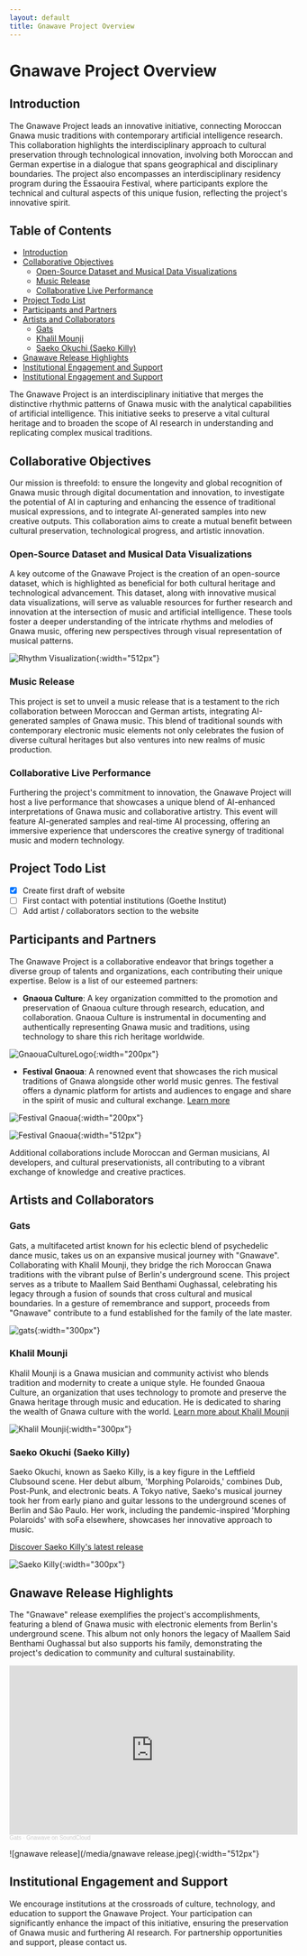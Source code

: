 ```yaml
---
layout: default
title: Gnawave Project Overview
---
```


# Gnawave Project Overview

## Introduction

The Gnawave Project leads an innovative initiative, connecting Moroccan Gnawa music traditions with contemporary artificial intelligence research. This collaboration highlights the interdisciplinary approach to cultural preservation through technological innovation, involving both Moroccan and German expertise in a dialogue that spans geographical and disciplinary boundaries. The project also encompasses an interdisciplinary residency program during the Essaouira Festival, where participants explore the technical and cultural aspects of this unique fusion, reflecting the project's innovative spirit.

## Table of Contents

- [Introduction](#introduction)
- [Collaborative Objectives](#collaborative-objectives)
  - [Open-Source Dataset and Musical Data Visualizations](#open-source-dataset-and-musical-data-visualizations)
  - [Music Release](#music-release)
  - [Collaborative Live Performance](#collaborative-live-performance)
- [Project Todo List](#project-todo-list)
- [Participants and Partners](#participants-and-partners)
- [Artists and Collaborators](#artists-and-collaborators)
  - [Gats](#gats)
  - [Khalil Mounji](#khalil-mounji)
  - [Saeko Okuchi (Saeko Killy)](#saeko-okuchi-saeko-killy)
- [Gnawave Release Highlights](#gnawave-release-highlights)
- [Institutional Engagement and Support](#institutional-engagement-and-support)
- [Institutional Engagement and Support](#institutional-engagement-and-support)

The Gnawave Project is an interdisciplinary initiative that merges the distinctive rhythmic patterns of Gnawa music with the analytical capabilities of artificial intelligence. This initiative seeks to preserve a vital cultural heritage and to broaden the scope of AI research in understanding and replicating complex musical traditions.


## Collaborative Objectives

Our mission is threefold: to ensure the longevity and global recognition of Gnawa music through digital documentation and innovation, to investigate the potential of AI in capturing and enhancing the essence of traditional musical expressions, and to integrate AI-generated samples into new creative outputs. This collaboration aims to create a mutual benefit between cultural preservation, technological progress, and artistic innovation.

### Open-Source Dataset and Musical Data Visualizations

A key outcome of the Gnawave Project is the creation of an open-source dataset, which is highlighted as beneficial for both cultural heritage and technological advancement. This dataset, along with innovative musical data visualizations, will serve as valuable resources for further research and innovation at the intersection of music and artificial intelligence. These tools foster a deeper understanding of the intricate rhythms and melodies of Gnawa music, offering new perspectives through visual representation of musical patterns.

![Rhythm Visualization](/media/rhythmneck.png){:width="512px"}

### Music Release

This project is set to unveil a music release that is a testament to the rich collaboration between Moroccan and German artists, integrating AI-generated samples of Gnawa music. This blend of traditional sounds with contemporary electronic music elements not only celebrates the fusion of diverse cultural heritages but also ventures into new realms of music production.

### Collaborative Live Performance

Furthering the project's commitment to innovation, the Gnawave Project will host a live performance that showcases a unique blend of AI-enhanced interpretations of Gnawa music and collaborative artistry. This event will feature AI-generated samples and real-time AI processing, offering an immersive experience that underscores the creative synergy of traditional music and modern technology.

## Project Todo List

- [x] Create first draft of website
- [ ] First contact with potential institutions (Goethe Institut)
- [ ] Add artist / collaborators section to the website

## Participants and Partners

The Gnawave Project is a collaborative endeavor that brings together a diverse group of talents and organizations, each contributing their unique expertise. Below is a list of our esteemed partners:

- **Gnaoua Culture**: A key organization committed to the promotion and preservation of Gnaoua culture through research, education, and collaboration. Gnaoua Culture is instrumental in documenting and authentically representing Gnawa music and traditions, using technology to share this rich heritage worldwide.

![GnaouaCultureLogo](/media/GnaouaCultureLogo.png){:width="200px"}

- **Festival Gnaoua**: A renowned event that showcases the rich musical traditions of Gnawa alongside other world music genres. The festival offers a dynamic platform for artists and audiences to engage and share in the spirit of music and cultural exchange. [Learn more](https://www.festival-gnaoua.net/)

![Festival Gnaoua](/media/gnaoua_festival.png){:width="200px"}

![Festival Gnaoua](/media/gnaoua_world_music_festival.jpeg){:width="512px"}

Additional collaborations include Moroccan and German musicians, AI developers, and cultural preservationists, all contributing to a vibrant exchange of knowledge and creative practices.

## Artists and Collaborators

### Gats

Gats, a multifaceted artist known for his eclectic blend of psychedelic dance music, takes us on an expansive musical journey with "Gnawave". Collaborating with Khalil Mounji, they bridge the rich Moroccan Gnawa traditions with the vibrant pulse of Berlin's underground scene. This project serves as a tribute to Maallem Said Benthami Oughassal, celebrating his legacy through a fusion of sounds that cross cultural and musical boundaries. In a gesture of remembrance and support, proceeds from "Gnawave" contribute to a fund established for the family of the late master.

![gats](/media/gats.jpeg){:width="300px"}

### Khalil Mounji

Khalil Mounji is a Gnawa musician and community activist who blends tradition and modernity to create a unique style. He founded Gnaoua Culture, an organization that uses technology to promote and preserve the Gnawa heritage through music and education. He is dedicated to sharing the wealth of Gnawa culture with the world. [Learn more about Khalil Mounji](https://www.remix-culture.org/khalil-mounji)

![Khalil Mounji](/media/khalil.jpeg){:width="300px"}

### Saeko Okuchi (Saeko Killy)

Saeko Okuchi, known as Saeko Killy, is a key figure in the Leftfield Clubsound scene. Her debut album, 'Morphing Polaroids,' combines Dub, Post-Punk, and electronic beats. A Tokyo native, Saeko's musical journey took her from early piano and guitar lessons to the underground scenes of Berlin and São Paulo. Her work, including the pandemic-inspired 'Morphing Polaroids' with soFa elsewhere, showcases her innovative approach to music.

[Discover Saeko Killy's latest release](https://www.bureau-b.com/saeko_killy.php)

![Saeko Killy](/media/saekokilly.jpeg){:width="300px"}

## Gnawave Release Highlights

The "Gnawave" release exemplifies the project's accomplishments, featuring a blend of Gnawa music with electronic elements from Berlin's underground scene. This album not only honors the legacy of Maallem Said Benthami Oughassal but also supports his family, demonstrating the project's dedication to community and cultural sustainability.

<iframe width="512px" height="300" scrolling="no" frameborder="no" allow="autoplay" src="https://w.soundcloud.com/player/?url=https%3A//api.soundcloud.com/playlists/1729743579&color=%23ff5500&auto_play=false&hide_related=false&show_comments=false&show_user=false&show_reposts=false&show_teaser=false&visual=true"></iframe><div style="font-size: 10px; color: #cccccc;line-break: anywhere;word-break: normal;overflow: hidden;white-space: nowrap;text-overflow: ellipsis; font-family: Interstate,Lucida Grande,Lucida Sans Unicode,Lucida Sans,Garuda,Verdana,Tahoma,sans-serif;font-weight: 100;"><a href="https://soundcloud.com/g-a-t-s" title="Gats" target="_blank" style="color: #cccccc; text-decoration: none;">Gats</a> · <a href="https://soundcloud.com/g-a-t-s/sets/gnawave" title="Gnawave" target="_blank" style="color: #cccccc; text-decoration: none;">Gnawave on SoundCloud</a></div>

![gnawave release](/media/gnawave release.jpeg){:width="512px"}

## Institutional Engagement and Support

We encourage institutions at the crossroads of culture, technology, and education to support the Gnawave Project. Your participation can significantly enhance the impact of this initiative, ensuring the preservation of Gnawa music and furthering AI research. For partnership opportunities and support, please contact us.

